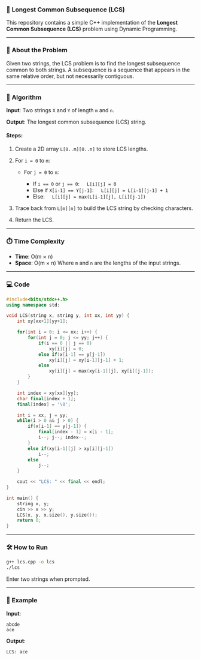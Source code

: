 ### 📘 **Longest Common Subsequence (LCS)**

This repository contains a simple C++ implementation of the **Longest Common Subsequence (LCS)** problem using Dynamic Programming.

---

### 🚀 **About the Problem**

Given two strings, the LCS problem is to find the longest subsequence common to both strings. A subsequence is a sequence that appears in the same relative order, but not necessarily contiguous.

---

### 🧠 **Algorithm**

**Input**:
Two strings `X` and `Y` of length `m` and `n`.

**Output**:
The longest common subsequence (LCS) string.

#### **Steps**:

1. Create a 2D array `L[0..m][0..n]` to store LCS lengths.
2. For `i = 0` to `m`:

   * For `j = 0` to `n`:

     * If `i == 0` or `j == 0`:
           `L[i][j] = 0`
     * Else if `X[i-1] == Y[j-1]`:
           `L[i][j] = L[i-1][j-1] + 1`
     * Else:
           `L[i][j] = max(L[i-1][j], L[i][j-1])`
3. Trace back from `L[m][n]` to build the LCS string by checking characters.
4. Return the LCS.

---

### ⏱️ **Time Complexity**

* **Time**: O(m × n)
* **Space**: O(m × n)
  Where `m` and `n` are the lengths of the input strings.

---

### 💻 **Code**

```cpp
#include<bits/stdc++.h>
using namespace std;

void LCS(string x, string y, int xx, int yy) {
    int xy[xx+1][yy+1];

    for(int i = 0; i <= xx; i++) {
        for(int j = 0; j <= yy; j++) {
            if(i == 0 || j == 0)
                xy[i][j] = 0;
            else if(x[i-1] == y[j-1])
                xy[i][j] = xy[i-1][j-1] + 1;
            else
                xy[i][j] = max(xy[i-1][j], xy[i][j-1]);
        }
    }

    int index = xy[xx][yy];
    char final[index + 1];
    final[index] = '\0';

    int i = xx, j = yy;
    while(i > 0 && j > 0) {
        if(x[i-1] == y[j-1]) {
            final[index - 1] = x[i - 1];
            i--; j--; index--;
        }
        else if(xy[i-1][j] > xy[i][j-1])
            i--;
        else
            j--;
    }

    cout << "LCS: " << final << endl;
}

int main() {
    string x, y;
    cin >> x >> y;
    LCS(x, y, x.size(), y.size());
    return 0;
}
```

---

### 🛠️ **How to Run**

```bash
g++ lcs.cpp -o lcs
./lcs
```

Enter two strings when prompted.

---

### 📌 Example

**Input**:

```
abcde
ace
```

**Output**:

```
LCS: ace
```
